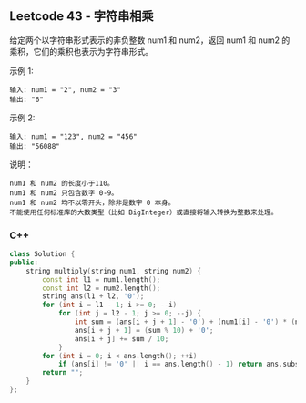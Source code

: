 ## Leetcode 43 - 字符串相乘

给定两个以字符串形式表示的非负整数 num1 和 num2，返回 num1 和 num2 的乘积，它们的乘积也表示为字符串形式。

示例 1:
```
输入: num1 = "2", num2 = "3"
输出: "6"
```

示例 2:
```
输入: num1 = "123", num2 = "456"
输出: "56088"
```

说明：
```
num1 和 num2 的长度小于110。
num1 和 num2 只包含数字 0-9。
num1 和 num2 均不以零开头，除非是数字 0 本身。
不能使用任何标准库的大数类型（比如 BigInteger）或直接将输入转换为整数来处理。
```

### C++
```c++
class Solution {
public:
    string multiply(string num1, string num2) {
        const int l1 = num1.length();
        const int l2 = num2.length();
        string ans(l1 + l2, '0');
        for (int i = l1 - 1; i >= 0; --i)
            for (int j = l2 - 1; j >= 0; --j) {
                int sum = (ans[i + j + 1] - '0') + (num1[i] - '0') * (num2[j] - '0');        
                ans[i + j + 1] = (sum % 10) + '0';
                ans[i + j] += sum / 10;
            }
        for (int i = 0; i < ans.length(); ++i)
            if (ans[i] != '0' || i == ans.length() - 1) return ans.substr(i);
        return "";
    }
};
```